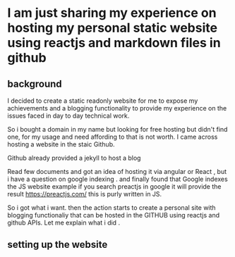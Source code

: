 # I am just sharing my experience on hosting my personal static website using reactjs and markdown files in github

## background 
I decided to create a static readonly website for me to expose my achievements and a blogging functionality to provide my experience on the issues faced in day to day technical work.

So i bought a domain in my name but looking for free hosting but didn't find one, for my usage and need affording to that is not worth. I came across hosting a website in the staic Github. 

Github already provided a jekyll to host a blog 

Read few documents and got an idea of hosting it via angular or React , but i have a question on google indexing . and finally found that Google indexes the JS website
example if you search preactjs in google it will provide the result https://preactjs.com/ this is purly written in JS. 

So i got what i want. then the action starts to create a personal site with blogging functionaliy that can be hosted in the GITHUB using reactjs and github APIs. Let me explain what i did .
	
## setting up the website

<script>
	alert("Hello Alert");
</script>
